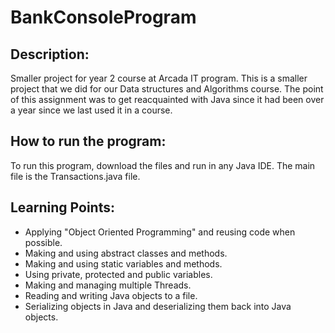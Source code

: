 # BankConsoleProgram
## Description:

Smaller project for year 2 course at Arcada IT program.
This is a smaller project that we did for our Data structures and Algorithms course.
The point of this assignment was to get reacquainted with Java since it had been over a year since we last used it in a course.

## How to run the program:

To run this program, download the files and run in any Java IDE. The main file is the Transactions.java file.



## Learning Points:

- Applying "Object Oriented Programming" and reusing code when possible.
- Making and using abstract classes and methods.
- Making and using static variables and methods.
- Using private, protected and public variables.
- Making and managing multiple Threads.
- Reading and writing Java objects to a file.
- Serializing objects in Java and deserializing them back into Java objects.

